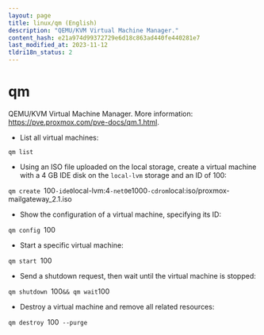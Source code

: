 ```yaml
---
layout: page
title: linux/qm (English)
description: "QEMU/KVM Virtual Machine Manager."
content_hash: e21a974d99372729e6d18c863ad440fe440281e7
last_modified_at: 2023-11-12
tldri18n_status: 2
---
```

# qm

QEMU/KVM Virtual Machine Manager.
More information: <https://pve.proxmox.com/pve-docs/qm.1.html>.

- List all virtual machines:

`qm list`

- Using an ISO file uploaded on the local storage, create a virtual machine with a 4 GB IDE disk on the `local-lvm` storage and an ID of 100:

`qm create `<span class="tldr-var badge badge-pill bg-dark-lm bg-white-dm text-white-lm text-dark-dm font-weight-bold">100</span>` -ide0 `<span class="tldr-var badge badge-pill bg-dark-lm bg-white-dm text-white-lm text-dark-dm font-weight-bold">local-lvm:4</span>` -net0 `<span class="tldr-var badge badge-pill bg-dark-lm bg-white-dm text-white-lm text-dark-dm font-weight-bold">e1000</span>` -cdrom `<span class="tldr-var badge badge-pill bg-dark-lm bg-white-dm text-white-lm text-dark-dm font-weight-bold">local:iso/proxmox-mailgateway_2.1.iso</span>

- Show the configuration of a virtual machine, specifying its ID:

`qm config `<span class="tldr-var badge badge-pill bg-dark-lm bg-white-dm text-white-lm text-dark-dm font-weight-bold">100</span>

- Start a specific virtual machine:

`qm start `<span class="tldr-var badge badge-pill bg-dark-lm bg-white-dm text-white-lm text-dark-dm font-weight-bold">100</span>

- Send a shutdown request, then wait until the virtual machine is stopped:

`qm shutdown `<span class="tldr-var badge badge-pill bg-dark-lm bg-white-dm text-white-lm text-dark-dm font-weight-bold">100</span>` && qm wait `<span class="tldr-var badge badge-pill bg-dark-lm bg-white-dm text-white-lm text-dark-dm font-weight-bold">100</span>

- Destroy a virtual machine and remove all related resources:

`qm destroy `<span class="tldr-var badge badge-pill bg-dark-lm bg-white-dm text-white-lm text-dark-dm font-weight-bold">100</span>` --purge`
